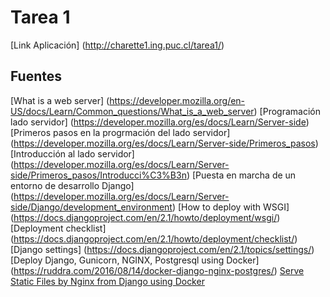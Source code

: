 # Tarea 1

[Link Aplicación] (http://charette1.ing.puc.cl/tarea1/)

## Fuentes
[What is a web server] (https://developer.mozilla.org/en-US/docs/Learn/Common_questions/What_is_a_web_server)
[Programación lado servidor] (https://developer.mozilla.org/es/docs/Learn/Server-side)
[Primeros pasos en la progrmación del lado servidor] (https://developer.mozilla.org/es/docs/Learn/Server-side/Primeros_pasos)
[Introducción al lado servidor] (https://developer.mozilla.org/es/docs/Learn/Server-side/Primeros_pasos/Introducci%C3%B3n)
[Puesta en marcha de un entorno de desarrollo Django] (https://developer.mozilla.org/es/docs/Learn/Server-side/Django/development_environment)
[How to deploy with WSGI] (https://docs.djangoproject.com/en/2.1/howto/deployment/wsgi/)
[Deployment checklist] (https://docs.djangoproject.com/en/2.1/howto/deployment/checklist/)
[Django settings] (https://docs.djangoproject.com/en/2.1/topics/settings/)
[Deploy Django, Gunicorn, NGINX, Postgresql using Docker] (https://ruddra.com/2016/08/14/docker-django-nginx-postgres/)
[Serve Static Files by Nginx from Django using Docker](https://ruddra.com/2016/11/02/serve-static-files-by-nginx-from-django-using-docker/)